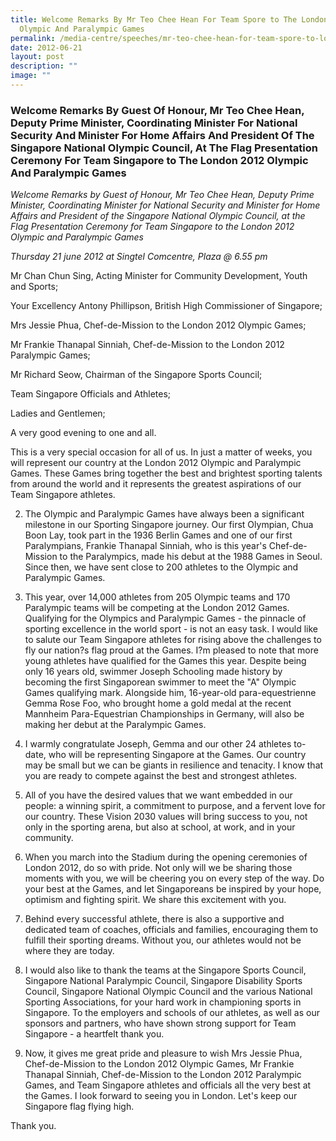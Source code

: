 ```yaml
---
title: Welcome Remarks By Mr Teo Chee Hean For Team Spore to The London 2012
  Olympic And Paralympic Games
permalink: /media-centre/speeches/mr-teo-chee-hean-for-team-spore-to-london-2012-olympic-and-paralympic-games/
date: 2012-06-21
layout: post
description: ""
image: ""
---
```

### **Welcome Remarks By Guest Of Honour, Mr Teo Chee Hean, Deputy Prime Minister, Coordinating Minister For National Security And Minister For Home Affairs And President Of The Singapore National Olympic Council, At The Flag Presentation Ceremony For Team Singapore to The London 2012 Olympic And Paralympic Games**

_Welcome Remarks by Guest of Honour, Mr Teo Chee Hean, Deputy Prime Minister, Coordinating Minister for National Security and Minister for Home Affairs and President of the Singapore National Olympic Council, at the Flag Presentation Ceremony for Team Singapore to the London 2012 Olympic and Paralympic Games_

_Thursday 21 june 2012 at Singtel Comcentre, Plaza @ 6.55 pm_

Mr Chan Chun Sing, Acting Minister for Community Development, Youth and Sports;

Your Excellency Antony Phillipson, British High Commissioner of Singapore;

Mrs Jessie Phua, Chef-de-Mission to the London 2012 Olympic Games;

Mr Frankie Thanapal Sinniah, Chef-de-Mission to the London 2012 Paralympic Games;

Mr Richard Seow, Chairman of the Singapore Sports Council;

Team Singapore Officials and Athletes;

Ladies and Gentlemen;

A very good evening to one and all.

This is a very special occasion for all of us. In just a matter of weeks, you will represent our country at the London 2012 Olympic and Paralympic Games. These Games bring together the best and brightest sporting talents from around the world and it represents the greatest aspirations of our Team Singapore athletes.

2. The Olympic and Paralympic Games have always been a significant milestone in our Sporting Singapore journey. Our first Olympian, Chua Boon Lay, took part in the 1936 Berlin Games and one of our first Paralympians, Frankie Thanapal Sinniah, who is this year's Chef-de-Mission to the Paralympics, made his debut at the 1988 Games in Seoul. Since then, we have sent close to 200 athletes to the Olympic and Paralympic Games.

3. This year, over 14,000 athletes from 205 Olympic teams and 170 Paralympic teams will be competing at the London 2012 Games. Qualifying for the Olympics and Paralympic Games - the pinnacle of sporting excellence in the world sport - is not an easy task. I would like to salute our Team Singapore athletes for rising above the challenges to fly our nation?s flag proud at the Games. I?m pleased to note that more young athletes have qualified for the Games this year. Despite being only 16 years old, swimmer Joseph Schooling made history by becoming the first Singaporean swimmer to meet the "A" Olympic Games qualifying mark. Alongside him, 16-year-old para-equestrienne Gemma Rose Foo, who brought home a gold medal at the recent Mannheim Para-Equestrian Championships in Germany, will also be making her debut at the Paralympic Games.

4. I warmly congratulate Joseph, Gemma and our other 24 athletes to-date, who will be representing Singapore at the Games. Our country may be small but we can be giants in resilience and tenacity. I know that you are ready to compete against the best and strongest athletes.

5. All of you have the desired values that we want embedded in our people: a winning spirit, a commitment to purpose, and a fervent love for our country. These Vision 2030 values will bring success to you, not only in the sporting arena, but also at school, at work, and in your community.

6. When you march into the Stadium during the opening ceremonies of London 2012, do so with pride. Not only will we be sharing those moments with you, we will be cheering you on every step of the way. Do your best at the Games, and let Singaporeans be inspired by your hope, optimism and fighting spirit. We share this excitement with you.

7. Behind every successful athlete, there is also a supportive and dedicated team of coaches, officials and families, encouraging them to fulfill their sporting dreams. Without you, our athletes would not be where they are today.

8. I would also like to thank the teams at the Singapore Sports Council, Singapore National Paralympic Council, Singapore Disability Sports Council, Singapore National Olympic Council and the various National Sporting Associations, for your hard work in championing sports in Singapore. To the employers and schools of our athletes, as well as our sponsors and partners, who have shown strong support for Team Singapore - a heartfelt thank you.

9. Now, it gives me great pride and pleasure to wish Mrs Jessie Phua, Chef-de-Mission to the London 2012 Olympic Games, Mr Frankie Thanapal Sinniah, Chef-de-Mission to the London 2012 Paralympic Games, and Team Singapore athletes and officials all the very best at the Games. I look forward to seeing you in London. Let's keep our Singapore flag flying high.

Thank you.